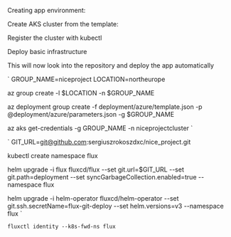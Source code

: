 Creating app environment:

Create AKS cluster from the template:

Register the cluster with kubectl

Deploy basic infrastructure

This will now look into the repository and deploy the app automatically


`
GROUP_NAME=niceproject
LOCATION=northeurope

az group create -l $LOCATION -n $GROUP_NAME

az deployment group create -f deployment/azure/template.json -p @deployment/azure/parameters.json -g $GROUP_NAME

az aks get-credentials -g GROUP_NAME -n niceprojectcluster
`

`
GIT_URL=git@github.com:sergiuszrokoszdxc/nice_project.git

kubectl create namespace flux

helm upgrade -i flux fluxcd/flux --set git.url=$GIT_URL --set git.path=deployment --set syncGarbageCollection.enabled=true --namespace flux

helm upgrade -i helm-operator fluxcd/helm-operator --set git.ssh.secretName=flux-git-deploy --set helm.versions=v3 --namespace flux
`

`
fluxctl identity --k8s-fwd-ns flux
`